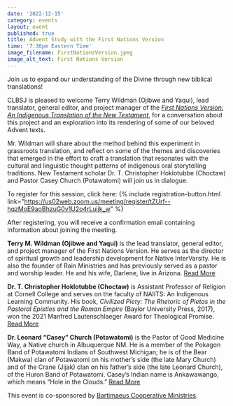 ```yaml
---
date: '2022-12-15'
category: events
layout: event
published: true
title: Advent Study with the First Nations Version
time: '7:30pm Eastern Time'
image_filename: FirstNationsVersion.jpeg
image_alt_text: First Nations Version
---
```

Join us to expand our understanding of the Divine through new biblical translations!

CLBSJ is pleased to welcome Terry Wildman (Ojibwe and Yaqui), lead translator, general editor, and project manager of the [_First Nations Version: An Indigenous Translation of the New Testament_](https://firstnationsversion.com/), for a conversation about this project and an exploration into its rendering of some of our beloved Advent texts. 

Mr. Wildman will share about the method behind this experiment in grassroots translation, and reflect on some of the themes and discoveries that emerged in the effort to craft a translation that resonates with the cultural and linguistic thought patterns of indigenous oral storytelling traditions. New Testament scholar Dr. T. Christopher Hoklotubbe (Choctaw) and Pastor Casey Church (Potawatomi) will join us in dialogue.

To register for this session, click here: {% include registration-button.html link="https://us02web.zoom.us/meeting/register/tZUrf--hqzMoE9aoBhzuG0v1U2o4rLujjk_w" %}

After registering, you will receive a confirmation email containing information about joining the meeting.

**Terry M. Wildman (Ojibwe and Yaqui)** is the lead translator, general editor, and project manager of the First Nations Version. He serves as the director of spiritual growth and leadership development for Native InterVarsity. He is also the founder of Rain Ministries and has previously served as a pastor and worship leader. He and his wife, Darlene, live in Arizona. [Read More](https://www.ivpress.com/terry-m-wildman)

**Dr. T. Christopher Hoklotubbe (Choctaw)** is Assistant Professor of Religion at Cornell College and serves on the faculty of NAIITS: An Indigenous Learning Community. His book, _Civilized Piety: The Rhetoric of Pietas in the Pastoral Epistles and the Roman Empire_ (Baylor University Press, 2017), won the 2021 Manfred Lautenschlaeger Award for Theological Promise. [Read More](https://www.cornellcollege.edu/academics/our-faculty/faculty-profile/index.php/show/choklotubbe)

**Dr. Leonard “Casey” Church (Potawatomi)** is the Pastor of Good Medicine Way, a Native church in Albuquerque NM. He is a member of the Pokagon Band of Potawatomi Indians of Southwest Michigan; he is of the Bear (Makwa) clan of Potawatomi on his mother’s side (the late Mary Church) and of the Crane (Jijak) clan on his father’s side (the late Leonard Church), of the Huron Band of Potawatomi. Casey’s Indian name is Ankawawango, which means “Hole in the Clouds.” [Read More](https://gmwgathering.org/caseys-story/)

This event is co-sponsored by [Bartimaeus Cooperative Ministries](https://www.bcm-net.org/).
